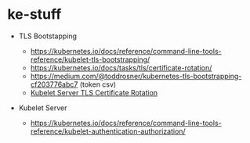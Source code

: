 # ke-stuff

- TLS Bootstapping
  - https://kubernetes.io/docs/reference/command-line-tools-reference/kubelet-tls-bootstrapping/
  - https://kubernetes.io/docs/tasks/tls/certificate-rotation/
  - https://medium.com/@toddrosner/kubernetes-tls-bootstrapping-cf203776abc7 (token csv)
  - [Kubelet Server TLS Certificate Rotation](https://github.com/kubernetes/features/issues/267)

- Kubelet Server
  - https://kubernetes.io/docs/reference/command-line-tools-reference/kubelet-authentication-authorization/
